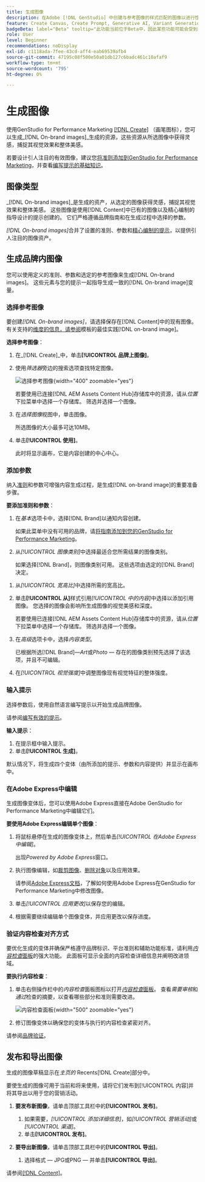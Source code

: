 ```yaml
---
title: 生成图像
description: 在Adobe [!DNL GenStudio] 中创建与参考图像的样式匹配的图像以进行性能营销。
feature: Create Canvas, Create Prompt, Generative AI, Variant Generation, Content Generation
badgeBeta: label="Beta" tooltip="此功能当前位于Beta中，因此某些功能可能会受到限制或发生更改。"
role: User
level: Beginner
recommendations: noDisplay
exl-id: c1118ada-7fee-43cd-aff4-eab69539afb4
source-git-commit: 47195c08f500e50a01db127c6badc461c10afaf9
workflow-type: tm+mt
source-wordcount: '795'
ht-degree: 0%

---
```


# 生成图像

使用GenStudio for Performance Marketing [[!DNL Create]](/help/user-guide/create/overview.md) （画笔图标），您可以生成&#x200B;_[!DNL On-brand images]_生成的资源，这些资源从所选图像中获得灵感，捕捉其视觉效果和整体美感。<!-- [two types of images](#image-types) using GenStudio for Performance Marketing [[!DNL Create]](/help/user-guide/create/overview.md) (paintbrush icon)—_[!DNL On-brand images]_ and _[!DNL Similar images]_. -->

若要设计引人注目的有效图像，建议您[将准则添加到GenStudio for Performance Marketing](/help/user-guide/guidelines/add-guidelines.md)，并查看[编写提示的基础知识](/help/user-guide/effective-prompts.md)。

## 图像类型

_[!DNL On-brand images]_是生成的资产，从选定的图像获得灵感，捕捉其视觉效果和整体美感。 这些图像是使用[!DNL Content]中已有的图像以及精心编制的指导设计的提示创建的。 它们严格遵循品牌指南和在生成过程中选择的参数。

_[!DNL On-brand images]_<!-- and _[!DNL Similar images]_ -->合并了设置的准则、参数和[精心编制的提示](/help/user-guide/effective-prompts.md)，以提供引人注目的图像资产。

<!-- * _[!DNL Similar images]_—Image assets created with strong similarity to an existing selected image available in [!DNL Content]. When generating similar images, GenStudio for Performance Marketing redesigns the selected image, giving slight variations on the content to provide variety and nuance. -->

## 生成品牌内图像

您可以使用定义的准则、参数和选定的参考图像来生成[!DNL On-brand images]。 这些元素与您的提示一起指导生成一致的[!DNL On-brand image]变量。

### 选择参考图像

要创建&#x200B;_[!DNL On-brand images]_，请选择保存在[!DNL Content]中的现有图像。 有关支持的[维度的信息，请参阅](/help/user-guide/content/best-practices-for-templates.md#follow-channel-specific-template-guidelines)模板的最佳实践[!DNL on-brand image]。

**选择参考图像**：

1. 在&#x200B;_[!DNL Create]_中，单击&#x200B;**[!UICONTROL 品牌上图像]**。
1. 使用&#x200B;_筛选器_&#x200B;旁边的搜索选项查找特定图像。

   ![选择参考图像](/help/assets/select-img.png){width="400" zoomable="yes"}

   若要使用已连接[!DNL AEM Assets Content Hub]存储库中的资源，请从&#x200B;_位置_&#x200B;下拉菜单中选择一个存储库。 筛选并选择一个图像。

1. 在&#x200B;_选择图像_&#x200B;视图中，单击图像。

   所选图像的大小最多可达10MB。

1. 单击&#x200B;**[!UICONTROL 使用]**。

   此时将显示画布，它是内容创建的中心中心。

### 添加参数

纳入[准则](/help/user-guide/guidelines/overview.md)和参数可增强内容生成过程，是生成[!DNL on-brand image]的重要准备步骤。

**要添加准则和参数**：

1. 在&#x200B;_基本_&#x200B;选项卡中，选择[!DNL Brand]以通知内容创建。

   如果此菜单中没有可用的品牌，请[将指南添加到您的GenStudio for Performance Marketing](/help/user-guide/guidelines/add-guidelines.md)。

1. 从&#x200B;_[!UICONTROL 图像类别]_&#x200B;中选择最适合您所需结果的图像类别。

   如果选择[!DNL Brand]，则图像类别可用。 这些选项由选定的[!DNL Brand]决定。

<!-- 1. _(Optional)_ Select a custom model from _[!UICONTROL Model]_.

   Models are available if you access to [custom models in Firefly](https://adobedx.slack.com/archives/CMF1JGMLY/p1743534402774569). The _Models_ list will be blank if you do not have access. -->

1. 从&#x200B;_[!UICONTROL 宽高比]_&#x200B;中选择所需的宽高比。
1. 单击&#x200B;**[!UICONTROL 从]**&#x200B;样式引用&#x200B;_[!UICONTROL 中的内容]_&#x200B;中选择以添加引用图像。 您选择的图像会影响所生成图像的视觉美感和深度。

   若要使用已连接[!DNL AEM Assets Content Hub]存储库中的资源，请从&#x200B;_位置_&#x200B;下拉菜单中选择一个存储库。 筛选并选择一个图像。

1. 在&#x200B;_高级_&#x200B;选项卡中，选择&#x200B;_内容类型_。

   已根据所选[!DNL Brand]—_Art_&#x200B;或&#x200B;_Photo_ — 存在的图像类别预先选择了该选项，并且不可编辑。

1. 在&#x200B;_[!UICONTROL 视觉强度]_&#x200B;中调整图像现有视觉特征的整体强度。

### 输入提示

选择参数后，使用自然语言编写提示以开始生成品牌图像。

请参阅[编写有效的提示](/help/user-guide/effective-prompts.md)。

**输入提示**：

1. 在提示框中输入提示。
1. 单击&#x200B;**[!UICONTROL 生成]**。

默认情况下，将生成四个变体（由所添加的提示、参数和内容提供）并显示在画布中。

### 在Adobe Express中编辑

生成图像变体后，您可以使用Adobe Express直接在Adobe GenStudio for Performance Marketing中编辑它们。

**要使用Adobe Express编辑单个图像**：

1. 将鼠标悬停在生成的图像变体上，然后单击&#x200B;_[!UICONTROL 在Adobe Express中编辑]_。

   出现&#x200B;_Powered by Adobe Express_&#x200B;窗口。

1. 执行图像编辑，如[裁剪图像](https://helpx.adobe.com/express/create-and-edit-images/edit-images/crop-images.html)、[删除对象](https://helpx.adobe.com/express/create-and-edit-images/create-and-modify-with-generative-ai/remove-objects-generative-fill.html)以及应用效果。

   请参阅[Adobe Express文档](https://helpx.adobe.com/express/user-guide.html)，了解如何使用Adobe Express在GenStudio for Performance Marketing中修改图像。

1. 单击&#x200B;_[!UICONTROL 应用更改]_&#x200B;以保存您的编辑。
1. 根据需要继续编辑单个图像变体，并应用更改以保存进度。

### 验证内容检查对齐方式

要优化生成的变体并确保严格遵守品牌标识、平台准则和辅助功能标准，请利用&#x200B;[_内容检查_&#x200B;面板](/help/user-guide/guidelines/brand-validation.md#content-check-panel)的强大功能。 此面板可显示全面的内容检查详细信息并阐明改进领域。

**要执行内容检查**：

1. 单击右侧操作栏中的&#x200B;_内容检查_&#x200B;面板图标以打开&#x200B;[_内容检查_&#x200B;面板](/help/user-guide/guidelines/brand-validation.md#content-check-panel)。 查看&#x200B;*需要审核*&#x200B;和&#x200B;*通过*&#x200B;检查的摘要，以查看哪些部分和准则需要改进。

   ![_内容检查_&#x200B;面板](/help/assets/content-check-img.png){width="500" zoomable="yes"}

1. 修订图像变体以确保您的变体与执行的内容检查紧密对齐。

请参阅[品牌验证](/help/user-guide/guidelines/brand-validation.md)。

<!-- ## Generate Similar images

You can quickly generate images similar to a selected image within [!DNL Content] from the [!DNL Create] home.

**To create _[!DNL Similar images]_**:

1. In _[!DNL Create]_, click **[!UICONTROL Similar images]**.
1. Use the search option, adjacent to _Filter_, to find a specific image.

   To use assets from a connected [!DNL AEM Assets Content Hub] repository, choose a repository from the _Location_ drop-down menu. Filter and select one image.

1. In the _Select image_ view, click on an image.
1. Click **[!UICONTROL Use]**.

   The Canvas, which serves as the central hub for content creation, is displayed. Four image variations similar to the original selected image appear.

   ![Generate similar images](/help/assets/generate-similar.png){width="400" zoomable="yes"} -->

## 发布和导出图像

生成的图像草稿显示在&#x200B;_主页的_ Recents[!DNL Create]部分中。

要使生成的图像可用于当前和将来使用，请将它们发布到[!UICONTROL 内容]并将其导出以用于您的营销活动。

1. **要发布新图像**，请单击顶部工具栏中的&#x200B;**[!UICONTROL 发布]**。
   1. 如果需要，_[!UICONTROL 添加详细信息]_，如&#x200B;_[!UICONTROL 营销活动]_&#x200B;或&#x200B;_[!UICONTROL 渠道]_。
   1. 单击&#x200B;**[!UICONTROL 发布]**。

1. **要导出新图像**，请单击顶部工具栏中的&#x200B;**[!UICONTROL 导出]**。
   1. 选择格式 — JPG或PNG — 并单击&#x200B;**[!UICONTROL 导出]**。

请参阅[[!DNL Content]](/help/user-guide/content/overview.md#search-and-find-approved-content)。
